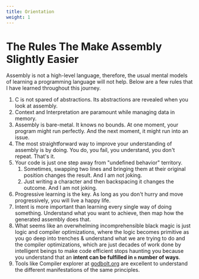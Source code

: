 ```yaml
---
title: Orientation
weight: 1
---
```


# The Rules The Make Assembly Slightly Easier

Assembly is not a high-level language, therefore, the usual mental models of learning a programming language will not help. Below are a few rules that I have learned throughout this journey.

1. C is not spared of abstractions. Its abstractions are revealed when you look at assembly.
2. Context and Interpretation are paramount while managing data in memory.
3. Assembly is bare-metal. It knows no bounds. At one moment, your program might run perfectly. And the next moment, it might run into an issue.
4. The most straightforward way to improve your understanding of assembly is by doing. You do, you fail, you understand, you don't repeat. That's it.
5. Your code is just one step away from "undefined behavior" territory.
   1. Sometimes, swapping two lines and bringing them at their original position changes the result. And I am not joking.
   2. Just writing a character and then backspacing it changes the outcome. And I am not joking.
6. Progressive learning is the key. As long as you don't hurry and move progressively, you will live a happy life.
7. Intent is more important than learning every single way of doing something. Understand what you want to achieve, then map how the generated assembly does that.
8. What seems like an overwhelming incomprehensible black magic is just logic and compiler optimizations, where the logic becomes primitive as you go deep into trenches & understand what we are trying to do and the compiler optimizations, which are just decades of work done by intelligent beings to make code efficient stops haunting you because you understand that an **intent can be fulfilled in `n` number of ways**.
9. Tools like Compiler explorer at [godbolt.org](https://godbolt.org) are excellent to understand the different manifestations of the same principles.